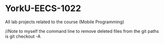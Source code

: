 # YorkU-EECS-1022
All lab projects related to the course (Mobile Programming)


//Note to myself
the command line to remove deleted files from the git paths is git checkout -A

